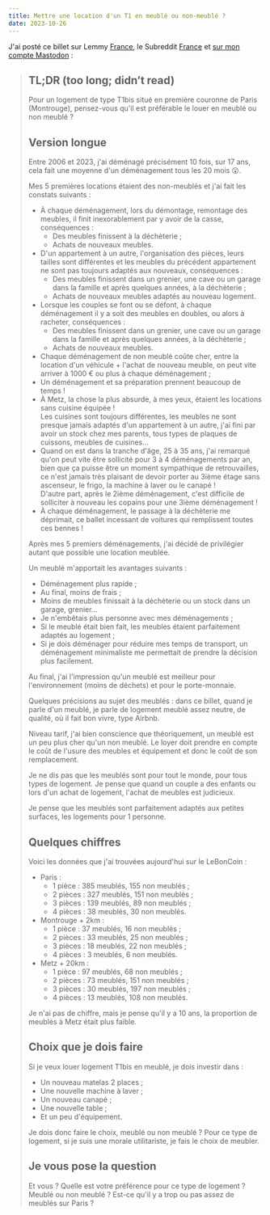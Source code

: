 ```yaml
---
title: Mettre une location d'un T1 en meublé ou non-meublé ?
date: 2023-10-26
---
```


J'ai posté ce billet sur Lemmy [France](https://lemmy.world/post/7364035), le Subreddit [France](https://old.reddit.com/r/france/comments/17h8959/mettre_une_location_dun_t1_en_meubl%C3%A9_ou_nonmeubl%C3%A9/?) et [sur mon compte Mastodon](https://mamot.fr/@stephane_klein/111303635658798479) :

> ## TL;DR (too long; didn’t read)
>
> Pour un logement de type T1bis situé en première couronne de Paris (Montrouge), pensez-vous qu'il est préférable le louer en meublé ou non meublé ?
>
> ## Version longue
>
> Entre 2006 et 2023, j'ai déménagé précisément 10 fois, sur 17 ans, cela fait une moyenne d'un déménagement tous les 20 mois 😲.
>
> Mes 5 premières locations étaient des non-meublés et j'ai fait les constats suivants :
>
> - À chaque déménagement, lors du démontage, remontage des meubles, il finit inexorablement par y avoir de la casse, conséquences :
>   - Des meubles finissent à la déchèterie ;
>   - Achats de nouveaux meubles.
> - D'un appartement à un autre, l'organisation des pièces, leurs tailles sont différentes et les meubles du précédent appartement ne sont pas toujours adaptés aux nouveaux, conséquences :
>   - Des meubles finissent dans un grenier, une cave ou un garage dans la famille et après quelques années, à la déchèterie ;
>   - Achats de nouveaux meubles adaptés au nouveau logement.
> - Lorsque les couples se font ou se défont, à chaque déménagement il y a soit des meubles en doubles, ou alors à racheter, conséquences :
>   - Des meubles finissent dans un grenier, une cave ou un garage dans la famille et après quelques années, à la déchèterie ;
>   - Achats de nouveaux meubles.
> - Chaque déménagement de non meublé coûte cher, entre la location d'un véhicule + l'achat de nouveau meuble, on peut vite arriver à 1000 € ou plus à chaque déménagement ;
> - Un déménagement et sa préparation prennent beaucoup de temps !
> - À Metz, la chose la plus absurde, à mes yeux, étaient les locations sans cuisine équipée !  
>   Les cuisines sont toujours différentes, les meubles ne sont presque jamais adaptés d'un appartement à un autre, j'ai fini par avoir un stock chez mes parents, tous types de plaques de cuissons, meubles de cuisines…
> - Quand on est dans la tranche d'âge, 25 à 35 ans, j'ai remarqué qu'on peut vite être sollicité pour 3 à 4 déménagements par an, bien que ça puisse être un moment sympathique de retrouvailles, ce n'est jamais très plaisant de devoir porter au 3ième étage sans ascenseur, le frigo, la machine à laver ou le canapé !  
>   D'autre part, après le 2ième déménagement, c'est difficile de solliciter à nouveau les copains pour une 3ième déménagement !
> - À chaque déménagement, le passage à la déchèterie me déprimait, ce ballet incessant de voitures qui remplissent toutes ces bennes !
>
> Après mes 5 premiers déménagements, j'ai décidé de privilégier autant que possible une location meublée.
>
> Un meublé m'apportait les avantages suivants :
>
> - Déménagement plus rapide ;
> - Au final, moins de frais ;
> - Moins de meubles finissait à la déchèterie ou un stock dans un garage, grenier…
> - Je n'embêtais plus personne avec mes déménagements ;
> - Si le meublé était bien fait, les meubles étaient parfaitement adaptés au logement ;
> - Si je dois déménager pour réduire mes temps de transport, un déménagement minimaliste me permettait de prendre la décision plus facilement.
>
> Au final, j'ai l'impression qu'un meublé est meilleur pour l'environnement (moins de déchets) et pour le porte-monnaie.
>
> Quelques précisions au sujet des meublés : dans ce billet, quand je parle d'un meublé, je parle de logement meublé assez neutre, de qualité, où il fait bon vivre, type Airbnb.
>
> Niveau tarif, j'ai bien conscience que théoriquement, un meublé est un peu plus cher qu'un non meublé. Le loyer doit prendre en compte le coût de l'usure des meubles et équipement et donc le coût de son remplacement.
>
> Je ne dis pas que les meublés sont pour tout le monde, pour tous types de logement.
> Je pense que quand un couple a des enfants ou lors d'un achat de logement, l'achat de meubles est judicieux.
>
> Je pense que les meublés sont parfaitement adaptés aux petites surfaces, les logements pour 1 personne.
>
> ## Quelques chiffres
>
> Voici les données que j'ai trouvées aujourd'hui sur le LeBonCoin :
>
> - Paris :
>   - 1 pièce : 385 meublés, 155 non meublés ;
>   - 2 pièces : 327 meublés, 151 non meublés ;
>   - 3 pièces : 139 meublés, 89 non meublés ;
>   - 4 pièces : 38 meublés, 30 non meublés.
> - Montrouge + 2km :
>   - 1 pièce : 37 meublés, 16 non meublés ;
>   - 2 pièces : 33 meublés, 25 non meublés ;
>   - 3 pièces : 18 meublés, 22 non meublés ;
>   - 4 pièces : 3 meublés, 6 non meublés.
> - Metz + 20km :
>   - 1 pièce : 97 meublés, 68 non meublés ;
>   - 2 pièces : 73 meublés, 151 non meublés ;
>   - 3 pièces : 30 meublés, 197 non meublés ;
>   - 4 pièces : 13 meublés, 108 non meublés.
>
> Je n'ai pas de chiffre, mais je pense qu'il y a 10 ans, la proportion de meublés à Metz était plus faible.
>
> ## Choix que je dois faire
>
> Si je veux louer logement T1bis en meublé, je dois investir dans :
>
> - Un nouveau matelas 2 places ;
> - Une nouvelle machine à laver ;
> - Un nouveau canapé ;
> - Une nouvelle table ;
> - Et un peu d'équipement.
>
> Je dois donc faire le choix, meublé ou non meublé ?
> Pour ce type de logement, si je suis une morale utilitariste, je fais le choix de meubler.
>
> ## Je vous pose la question
>
> Et vous ? Quelle est votre préférence pour ce type de logement ? Meublé ou non meublé ? Est-ce qu'il y a trop ou pas assez de meublés sur Paris ?
